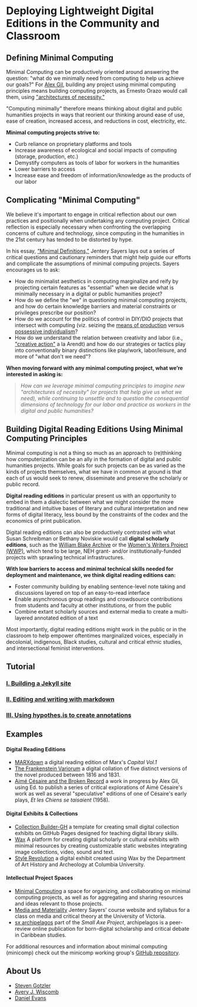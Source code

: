 # Deploying Lightweight Digital Editions in the Community and Classroom 

## Defining Minimal Computing
Minimal Computing can be productively oriented around answering the question: "what do we minimally need from computing to help us achieve our goals?" For [Alex Gil](http://go-dh.github.io/mincomp/thoughts/2015/05/21/user-vs-learner/), building any project using minimal computing principles means building computing projects, as Ernesto Orazo would call them, using ["architectures of necessity."](http://architectureofnecessity.com/)

"Computing minimally" therefore means thinking about digital and public humanities projects in ways that reorient our thinking around ease of use, ease of creation, increased access, and reductions in cost, electricity, etc. 

**Minimal computing projects strive to:**

* Curb reliance on proprietary platforms and tools
* Increase awareness of ecological and social impacts of computing (storage, production, etc.)
* Demystify computers as tools of labor for workers in the humanities
* Lower barriers to access
* Increase ease and freedom of information/knowledge as the products of our labor

## Complicating "Minimal Computing"

We believe it's important to engage in critical reflection about our own practices and positionally when undertaking any computing project. Critical reflection is especially necessary when confronting the overlapping concerns of culture and technology, since computing in the humanities in the 21st century has tended to be distorted by hype.

In his essay, [“Minimal Definitions,"](http://go-dh.github.io/mincomp/thoughts/2016/10/02/minimal-definitions/) Jentery Sayers lays out a series of critical questions and cautionary reminders that might help guide our efforts and complicate the assumptions of minimal computing projects. Sayers encourages us to ask:

* How do minimalist aesthetics in computing marginalize and reify by projecting certain features as "essential" when we decide what is minimally necessary in a digital or public humanities project? 
* How do we define the "we" in questioning minimal computing projects, and how do certain knowledge barriers and material constraints or privileges prescribe our position?
* How do we account for the politics of control in DIY/DIO projects that intersect with computing (viz. seizing the [means of production](https://marxdown.github.io/texts/ch01/#the-two-factors-of-a-commodity-use-value-and-value--the-substance-of-value-and-the-magnitude-of-value) versus [possessive individualism](https://en.wikipedia.org/wiki/C._B._Macpherson#Political_theories)?
* How do we understand the relation between creativity and labor (i.e., ["creative action"](https://books.google.com/books?id=ARBJAgAAQBAJ&printsec=frontcover&dq=arendt+human+condition&hl=en&sa=X&ved=0ahUKEwjMrMj_tr_iAhWQylkKHbnKCX4Q6AEIMDAB#v=onepage&q=creative%20action&f=false) a la Arendt) and how do our strategies or tactics play into conventionally binary distinctions like play/work, labor/leisure, and more of "what don't we need"?

**When moving forward with any minimal computing project, what we’re interested in asking is:**

>*How can we leverage minimal computing principles to imagine new "architectures of necessity" (or projects that help give us what we need), while continuing to unsettle and to question the consequential dimensions of technology for our labor and practice as workers in the digital and public humanities?*


## Building Digital Reading Editions Using Minimal Computing Principles

Minimal computing is not a thing so much as an approach to (re)thinking how computerization can be an ally in the formation of digital and public humanities projects. While goals for such projects can be as varied as the kinds of projects themselves, what we have in common at ground is that each of us would seek to renew, disseminate and preserve the scholarly or public record. 

**Digital reading editions** in particular present us with an opportunity to embed in them a dialectic between what we might consider the more traditional and intuitive bases of literary and cultural interpretation and new forms of digital literacy, less bound by the constraints of the codex and the economics of print publication. 

Digital reading editions can also be productively contrasted with what Susan Schreibman or Bethany Noviskie would call **digital scholarly editions**, such as the [William Blake Archive](http://www.blakearchive.org) or the [Women's Writers Project (WWP)](https://www.wwp.northeastern.edu), which tend to be large, NEH grant- and/or institutionally-funded projects with sprawling technical infrastructures.

**With low barriers to access and minimal technical skills needed for deployment and maintenance, we think digital reading editions can:** 

* Foster community building by enabling sentence-level note taking and discussions layered on top of an easy-to-read interface 
* Enable asynchronous group readings and crowdsource contributions from students and faculty at other institutions, or from the public 
* Combine extant scholarly sources and external media to create a multi-layered annotated edition of a text

Most importantly, digital reading editions might work in the public or in the classroom to help empower oftentimes marginalized voices, especially in decolonial, indigenous, Black studies, cultural and critical ethnic studies, and intersectional feminist interventions.

## Tutorial

### [I. Building a Jekyll site](/praxis-session/jekyll)

### [II. Editing and writing with markdown](/praxis-session/markdown)

### [III. Using hypothes.is to create annotations](/praxis-session/hypothesis)

## Examples

#### Digital Reading Editions
* [MARXdown](https://MARXdown.github.io) a digital reading edition of Marx's *Capital Vol.1*
* [The Frankenstein Variorum](https://pghfrankenstein.github.io/Pittsburgh_Frankenstein/) a digital collation of five distinct versions of the novel produced between 1816 and 1831. 
* [Aimé Césaire and the Broken Record](https://via.hypothes.is/http://record.elotroalex.com/) a work in progress by Alex Gil, using Ed. to publish a series of critical explorations of Aimé Césaire's work as well as several "speculative" editions of one of Césaire's early plays, *Et les Chiens se taisaient* (1958).

#### Digital Exhibits & Collections
* [Collection Builder-GH](https://collectionbuilder.github.io/collectionbuilder-gh/) a template for creating small digital collection exhibits on GitHub Pages designed for teaching digital library skills.
* [Wax](https://minicomp.github.io/wax/) A platform for creating digital scholarly or cultural exhibits with minimal resources by creating customizable static websites integrating image collections, video, sound and text.
* [Style Revolution](https://stylerevolution.github.io/) a digital exhibit created using Wax by the Department of Art History and Archeology at Columbia University.

#### Intellectual Project Spaces
* [Minimal Computing](http://go-dh.github.io/mincomp/) a space for organizing, and collaborating on minimal computing projects, as well as for aggregating and sharing resources and ideas relevant to those projects.
* [Media and Materiality](https://jentery.github.io/cspt500/) Jentery Sayers' course website and syllabus for a class on media and critical theory at the University of Victoria.
* [sx archipelagos](http://smallaxe.net/sxarchipelagos/) part of the *Small Axe Project*, archipelagos is a peer-review online publication for born-digital scholarship and critical debate in Caribbean studies.

For additional resources and information about minimal computing (minicomp) check out the minicomp working group's [GitHub repository](https://github.com/minicomp).

## About Us

* [Steven Gotzler](https://www.cmu.edu/dietrich/english/people/phds/Bios/steven-gotzler.html)
* [Avery J. Wiscomb](https://averywiscomb.net)
* [Daniel Evans](https://www.linkedin.com/in/danieljohnevans/)
